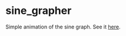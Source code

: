 # sine_grapher
Simple animation of the sine graph.
See it [here](https://michaelrehman.github.io/sine_grapher/).
